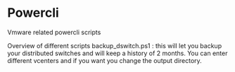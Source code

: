 # Powercli
Vmware related powercli scripts 

Overview of different scripts
backup_dswitch.ps1 : this will let you backup your distributed switches and will keep a history of 2 months. You can enter different vcenters and if you want you change the output directory.
